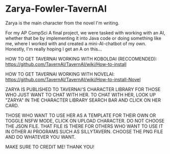 # Zarya-Fowler-TavernAI

Zarya is the main character from the novel I'm writing.

For my AP CompSci A final project, we were tasked with working with an AI, whether that be by implementing it into Java code or doing something like me, where I worked with and created a mini-AI-chatbot of my own. Honestly, I'm really hoping I get an A on this...

HOW TO GET TAVERNAI WORKING WITH KOBOLDAI (RECCOMENDED):
https://github.com/TavernAI/TavernAI/wiki/How-to-install

HOW TO GET TAVERNAI WORKING WITH NOVELAI:
https://github.com/TavernAI/TavernAI/wiki/How-to-install-Novel


ZARYA IS PUBLISHED TO TAVERNAI'S CHARACTER LIBRARY FOR THOSE WHO JUST WANT TO CHAT WITH HER.
TO CHAT WITH HER, LOOK UP "ZARYA" IN THE CHARACTER LIBRARY SEARCH BAR AND CLICK ON HER CARD.

THOSE WHO WANT TO USE HER AS A TEMPLATE FOR THEIR OWN OR TOGGLE NSFW MODE, CLICK ON UPLOAD CHARACTER.
DO NOT CHOOSE THE JSON FILE. THAT FILE IS THERE FOR OTHERS WHO WANT TO USE IT IN OTHER AI PROGRAMS SUCH AS SILLYTAVERN.
CHOOSE THE PNG FILE AND DO WHATEVER YOU WANT.

MAKE SURE TO CREDIT ME! THANK YOU!
